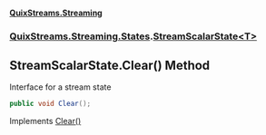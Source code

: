 #### [QuixStreams.Streaming](index.md 'index')
### [QuixStreams.Streaming.States](QuixStreams.Streaming.States.md 'QuixStreams.Streaming.States').[StreamScalarState&lt;T&gt;](StreamScalarState_T_.md 'QuixStreams.Streaming.States.StreamScalarState<T>')

## StreamScalarState<T>.Clear() Method

Interface for a stream state

```csharp
public void Clear();
```

Implements [Clear()](IStreamState.Clear().md 'QuixStreams.Streaming.States.IStreamState.Clear()')